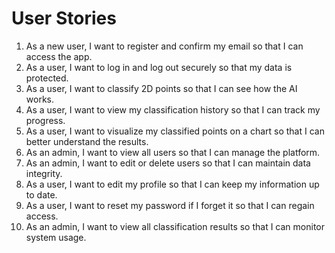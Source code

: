 # User Stories

1. As a new user, I want to register and confirm my email so that I can access the app.
2. As a user, I want to log in and log out securely so that my data is protected.
3. As a user, I want to classify 2D points so that I can see how the AI works.
4. As a user, I want to view my classification history so that I can track my progress.
5. As a user, I want to visualize my classified points on a chart so that I can better understand the results.
6. As an admin, I want to view all users so that I can manage the platform.
7. As an admin, I want to edit or delete users so that I can maintain data integrity.
8. As a user, I want to edit my profile so that I can keep my information up to date.
9. As a user, I want to reset my password if I forget it so that I can regain access.
10. As an admin, I want to view all classification results so that I can monitor system usage. 